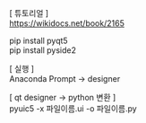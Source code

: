 [ 튜토리얼 ]  
https://wikidocs.net/book/2165

pip install pyqt5  
pip install pyside2

[ 실행 ]  
Anaconda Prompt → designer

[ qt designer → python 변환  ]  
pyuic5 -x 파일이름.ui -o 파일이름.py

